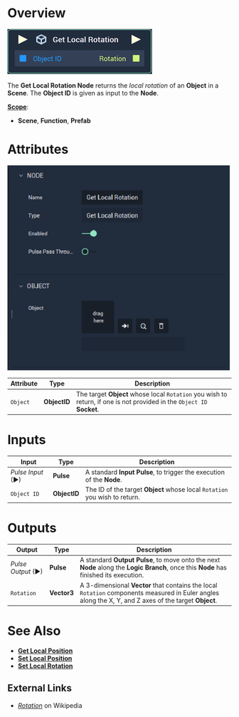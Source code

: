 # Overview

![The Get Local Rotation Node.](../../../.gitbook/assets/node-get-local-rotation.png)

The **Get Local Rotation Node** returns the *local rotation* of an **Object** in a **Scene**. The **Object ID** is given as input to the **Node**.

[**Scope**](../overview.md#scopes):
*  **Scene**, **Function**, **Prefab**

# Attributes

![The Get Local Rotation Node.](../../../.gitbook/assets/node-get-local-rotation-attr.png)

|Attribute|Type|Description|
|---|---|---|
|`Object`|**ObjectID**|The target **Object** whose local `Rotation` you wish to return, if one is not provided in the `Object ID` **Socket**.|

# Inputs

|Input|Type|Description|
|---|---|---|
|*Pulse Input* (►)|**Pulse**|A standard **Input Pulse**, to trigger the execution of the **Node**.|
| `Object ID` | **ObjectID** | The ID of the target **Object** whose local `Rotation` you wish to return. |

# Outputs

|Output|Type|Description|
|---|---|---|
|*Pulse Output* (►)|**Pulse**|A standard **Output Pulse**, to move onto the next **Node** along the **Logic Branch**, once this **Node** has finished its execution.|
| `Rotation` | **Vector3** | A 3-dimensional **Vector** that contains the local `Rotation` components measured in Euler angles along the X, Y, and Z axes of the target **Object**. |

# See Also

<!-- * [**Global and Local Transforms**]() -->
* [**Get Local Position**](get-local-position.md)
* [**Set Local Position**](set-local-position.md)
* [**Set Local Rotation**](set-local-rotation.md)

## External Links

* [_Rotation_](https://en.wikipedia.org/wiki/Euler_angles) on Wikipedia